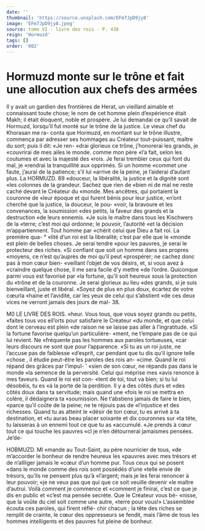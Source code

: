 ```yaml
---
date: ''
thumbnail: 'https://source.unsplash.com/EFm7JpD9jy8'
image: 'EFm7JpD9jy8.jpeg'
source: tome VI - livre des rois - P. 438
reign: 'Hormuzd'
tags: []
order: '002'
---
```


# Hormuzd monte sur le trône et fait une allocution aux chefs des armées

Il y avait un gardien des frontières de Herat, un vieillard aimable et connaissant toute chose; le nom de cet homme plein d’expérience était Makh; il était
éloquent, noble et prospère. Je lui demandai ce qu’il savait de Hormuzd, lorsqu’il fut monté sur le
trône de la justice. Le vieux chef du Khorasan me ra- conta que Hormuzd, en montant sur le trône illustre, commença par adresser ses hommages au Créateur tout-puissant, maître du sort; puis il dit: «Je ren- «drai glorieux ce trône, j’honorerai les grands, je «couvrirai de mes ailes le monde. comme mon père «l’a fait, selon les coutumes et avec la majesté des
«rois. Je ferai trembler ceux qui font du mal, je «rendrai la tranquillité aux opprimés. Si un homme «commet une faute, j’aurai de la patience; s’il lui
«arrive de la peine, je l’aiderai d’autant plus. La
HORMUZD. 89 «douceur, la libéralité, la justice et la dignité sont
«les colonnes de la grandeur. Sachez que rien de «bien ni de mal ne reste caché devant le Créateur du «monde. Mes ancêtres, qui portaient la couronne de «leur époque et qui furent bénis pour leur justice, «n’ont cherché que la justice, la douceur, le pou- «voir, la bravoure et les convenances, la soumission «des petits, la faveur des grands et la destruction «de leurs ennemis.
«Je suis le maître dans tous les Kischwers de la «terre; c’est moi qui ordonne; le pouvoir, l’autorité
«et la décision m’appartiennent. Tout homme par «chérit celui que Dieu a fait roi. La première qua- ° «lité d’un roi est la libéralité; c’est par elle que le
«monde est plein de belles choses. Je serai tendre «pour les pauvres, je serai le protecteur des riches. «Si confiant que soit un homme dans ses propres «moyens, ce n’est qu’auprès de moi qu’il peut
«prospérer; ne cachez donc pas à mon cœur bien- «veillant l’objet de vos désirs, et, si vous avez à «craindre quelque chose, il me sera facile d’y mettre «de l’ordre. Quiconque parmi vous est favorisé par
«la fortune, qu’il soit heureux sous la protection du «trône et de la couronne. Je serai glorieux au lieu «des grands, si je suis bienveillant, juste et libéral. «Soyez de plus en plus doux, écartez de votre cœurla «haine et l’avidité, car les yeux de celui qui s’abstient
«de ces deux vices ne verront jamais des jours de mal- 38.

M0 LE LIVRE DES ROIS.
«heur. Vous tous, que vous soyez grands ou petits, «faites tous vos eil’orts pour satisfaire le Créateur
«du monde, et que celui dont le cerveau est plein «de raison ne se laisse pas aller à l’ingratitude.
«Si la fortune favorise quelqu’un particulière- «ment, ne t’empare pas de ce qui lui revient. Ne «fréquente pas les hommes aux paroles tortueuses, «car leurs discours ne sont que pour l’apparence. «Si tu as un roi juste, ne l’accuse pas de faiblesse «d’esprit, car pendant que tu dis qu’il ignore telle «chose , il étudie peut-être les paroles des rois an- «cime. Quand le roi répand des grâces par l’impul-
’ «sien de son cœur, ne répands pas dans le monde
«la semence de la perversité. Celui qui méprise mes
«avis renonce à mes faveurs. Quand le roi est con- «tent de toi, tout va bien; si tu lui désobéis, tu es
«à la porte de la perdition. Il y a des côtés durs et «des côtés doux dans ta servitude; mais quand une «fois le roi se mettra en colère, il dédaignera ta «soumission. Ne t’abstiens jamais de faire le bien, «parce qu’il coûte de la peine; ne te réjouis pas de «l’injustice et des richesses. Quand tu as atteint le «désir de ton cœur, tu es arrivé à ta destination, et
«tu auras beau placer soixante et dix couronnes sur
«ta tête, tu laisseras à un ennemi tout ce que tu as «accumulé.
«Je prends à cœur tout ce qui touche les pauvres «cl je n’en détournerai jamaismes pensées. Je’de-

HOBMUZD. Ml «mande au Tout-Saint, au père nourricier de tous,
«de m’accorder le bonheur de rendre heureux les «pauvres avec mes trésors et de n’allliger jamais le «cœur d’un homme pur. Tous ceux qui se posent «dans le monde comme des rois sont possédés d’une
«telle envie de trésors, qu’ils ne pensent plus qu’à
«l’argent; mais je les ferai renoncer à leur pouvoir;
«je ne veux pas que qui que ce soit veuille devenir «le maître d’autrui. Voilà comment je commence et «comment je finirai, c’est ce que je dis en public et «c’est ma pensée secrète. Que le Créateur vous bé-
«nisse, que la voûte du ciel soit comme une autre, «terre pour vous!»
L’assemblée écouta ces paroles, qui firent réflé-
chir chacun ; la tête des riches se remplit de crainte, le cœur des oppresseurs se fendit, mais l’âme de
tous les hommes intelligents et des pauvres fut pleine de bonheur.
